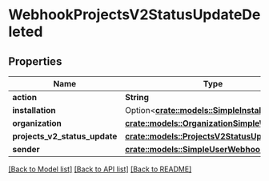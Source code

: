 # WebhookProjectsV2StatusUpdateDeleted

## Properties

Name | Type | Description | Notes
------------ | ------------- | ------------- | -------------
**action** | **String** |  | 
**installation** | Option<[**crate::models::SimpleInstallation**](simple-installation.md)> |  | [optional]
**organization** | [**crate::models::OrganizationSimpleWebhooks**](organization-simple-webhooks.md) |  | 
**projects_v2_status_update** | [**crate::models::ProjectsV2StatusUpdate**](projects-v2-status-update.md) |  | 
**sender** | [**crate::models::SimpleUserWebhooks**](simple-user-webhooks.md) |  | 

[[Back to Model list]](../README.md#documentation-for-models) [[Back to API list]](../README.md#documentation-for-api-endpoints) [[Back to README]](../README.md)


